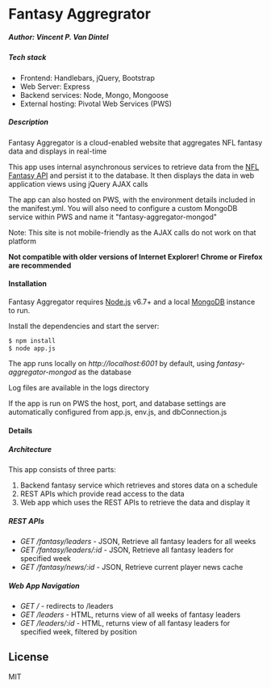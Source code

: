 # Fantasy Aggregrator
##### Author: Vincent P. Van Dintel
##### Tech stack
 - Frontend: Handlebars, jQuery, Bootstrap
 - Web Server: Express
 - Backend services: Node, Mongo, Mongoose
 - External hosting: Pivotal Web Services (PWS)

##### Description
Fantasy Aggregator is a cloud-enabled website that aggregates NFL fantasy data and displays in real-time

This app uses internal asynchronous services to retrieve data from the [NFL Fantasy API](http://api.fantasy.nfl.com/v1/docs) and persist it to the database. It then displays the data in web application views using jQuery AJAX calls

The app can also hosted on PWS, with the environment details included in the manifest.yml. You will also need to configure a custom MongoDB service within PWS and name it "fantasy-aggregator-mongod"

Note: This site is not mobile-friendly as the AJAX calls do not work on that platform

**Not compatible with older versions of Internet Explorer! Chrome or Firefox are recommended**

#### Installation

Fantasy Aggregator requires [Node.js](https://nodejs.org/) v6.7+ and a local [MongoDB](https://mongodb.com/) instance to run.

Install the dependencies and start the server:

```sh
$ npm install
$ node app.js
```
The app runs locally on *http://localhost:6001* by default, using *fantasy-aggregator-mongod* as the database

Log files are available in the logs directory

If the app is run on PWS the host, port, and database settings are automatically configured from app.js, env.js, and dbConnection.js

#### Details
##### Architecture
This app consists of three parts:
1. Backend fantasy service which retrieves and stores data on a schedule
2. REST APIs which provide read access to the data 
3. Web app which uses the REST APIs to retrieve the data and display it

##### REST APIs
- *GET /fantasy/leaders* - JSON, Retrieve all fantasy leaders for all weeks
- *GET /fantasy/leaders/:id* - JSON, Retrieve all fantasy leaders for specified week
- *GET /fantasy/news/:id* - JSON, Retrieve current player news cache

##### Web App Navigation
- *GET /* - redirects to /leaders
- *GET /leaders* - HTML, returns view of all weeks of fantasy leaders
- *GET /leaders/:id* - HTML, returns view of all fantasy leaders for specified week, filtered by position


License
----
MIT

